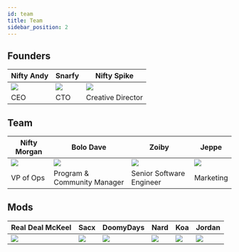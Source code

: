 ```yaml
---
id: team
title: Team
sidebar_position: 2
---
```


## Founders

| Nifty Andy              | Snarfy               | Nifty Spike              |
| ----------------------- | -------------------- | ------------------------ |
| ![](/img/NiftyAndy.png) | ![](/img/snarfy.png) | ![](/img/NiftySpike.png) |
| CEO                     | CTO                  | Creative Director        |

## Team

| Nifty Morgan              | Bolo Dave                   | Zoiby                    | Jeppe               |
| ------------------------- | --------------------------- | ------------------------ | ------------------- |
| ![](/img/NiftyMorgan.png) | ![](/img/bolo.png)          | ![](/img/zoiby.png)      | ![](/img/jeppe.png) |
| VP of Ops                 | Program & Community Manager | Senior Software Engineer | Marketing           |

## Mods

| Real Deal McKeel       | Sacx               | DoomyDays           | Nard               | Koa               | Jordan               |
| ---------------------- | ------------------ | ------------------- | ------------------ | ----------------- | -------------------- |
| ![](/img/realdeal.png) | ![](/img/sacx.png) | ![](/img/doomy.png) | ![](/img/nard.png) | ![](/img/koa.png) | ![](/img/jordan.png) |
